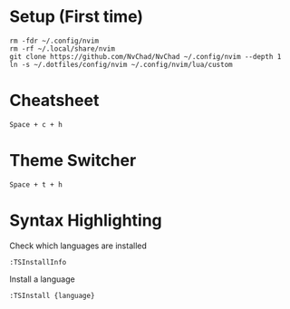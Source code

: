 # Setup (First time)

	rm -fdr ~/.config/nvim
	rm -rf ~/.local/share/nvim
	git clone https://github.com/NvChad/NvChad ~/.config/nvim --depth 1
	ln -s ~/.dotfiles/config/nvim ~/.config/nvim/lua/custom

# Cheatsheet

	Space + c + h

# Theme Switcher

	Space + t + h

# Syntax Highlighting

Check which languages are installed

	:TSInstallInfo

Install a language

	:TSInstall {language}

